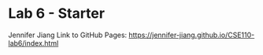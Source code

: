 # Lab 6 - Starter
Jennifer Jiang
Link to GitHub Pages: https://jennifer-jiang.github.io/CSE110-lab6/index.html
